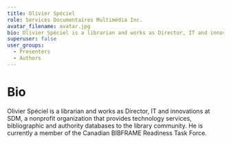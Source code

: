 ```yaml
---
title: Olivier Spéciel
role: Services Documentaires Multimédia Inc.
avatar_filename: avatar.jpg
bio: Olivier Spéciel is a librarian and works as Director, IT and innovations at SDM, a nonprofit organization that provides technology services, bibliographic and authority databases to the library community. He is currently a member of the Canadian BIBFRAME Readiness Task Force.
superuser: false
user_groups:
  - Presenters
  - Authors
---
```

# Bio

Olivier Spéciel is a librarian and works as Director, IT and innovations at SDM, a nonprofit organization that provides technology services, bibliographic and authority databases to the library community. He is currently a member of the Canadian BIBFRAME Readiness Task Force.
